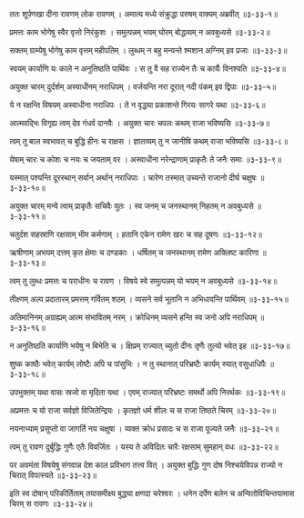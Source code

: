 ततः शूर्पणखा दीना रावणम् लोक रावणम् ।
अमात्य मध्ये संक्रुद्धा परुषम् वाक्यम् अब्रवीत् ॥३-३३-१॥

प्रमत्तः काम भोगेषु स्वैर वृत्तो निरंकुशः ।
समुत्पन्नम् भयम् घोरम् बोद्धव्यम् न अवबुध्यसे ॥३-३३-२॥

सक्तम् ग्राम्येषु भोगेषु काम वृत्तम् महीपतिम् ।
लुब्धम् न बहु मन्यन्ते श्मशान अग्निम् इव प्रजाः ॥३-३३-३॥

स्वयम् कार्याणि यः काले न अनुतिष्ठति पार्थिवः ।
स तु वै सह राज्येन तैः च कार्यैः विनश्यति ॥३-३३-४॥

अयुक्त चारम् दुर्दर्शम् अस्वाधीनम् नराधिपम् ।
वर्जयन्ति नरा दूरात् नदी पंकम् इव द्विपाः ॥३-३३-५॥

ये न रक्षन्ति विषयम् अस्वाधीना नराधिपः ।
ते न वृद्ध्या प्रकाशन्ते गिरयः सागरे यथा ॥३-३३-६॥

आत्मवद्भिः विगृह्य त्वम् देव गंधर्व दानवैः ।
अयुक्त चारः चपलः कथम् राजा भविष्यसि ॥३-३३-७॥

त्वम् तु बाल स्वभावत् च बुद्धि हीनः च राक्षस ।
ज्ञातव्यम् तु न जानीषि कथम् राजा भविष्यसि ॥३-३३-८॥

येषाम् चारः च कोशः च नयः च जयताम् वर ।
अस्वाधीना नरेन्द्राणाम् प्राकृतैः ते जनैः समाः ॥३-३३-९॥

यस्मात् पश्यन्ति दूरस्थान् सर्वान् अर्थान् नराधिपाः ।
चारेण तस्मात् उच्यन्ते राजानो दीर्घ चक्षुषः ॥३-३३-१०॥

अयुक्त चारम् मन्ये त्वाम् प्राकृतैः सचिवैः युतः ।
स्व जनम् च जनस्थानम् निहतम् न अवबुध्यसे ॥३-३३-११॥

चतुर्दश सहस्राणि रक्षसाम् भीम कर्मणाम् ।
हतानि एकेन रामेण खरः च सह दूषणः ॥३-३३-१२॥

ऋषीणाम् अभयम् दत्तम् कृत क्षेमाः च दण्डकाः ।
धर्षितम् च जनस्थानम् रामेण अक्लिष्ट कारिणा ॥३-३३-१३॥

त्वम् तु लुब्धः प्रमत्तः च पराधीनः च रावण ।
विषये स्वे समुत्पन्नम् यो भयम् न अवबुध्यसे ॥३-३३-१४॥

तीक्ष्णम् अल्प प्रदातारम् प्रमत्तम् गर्वितम् शठम् ।
व्यसने सर्व भूतानि न अभिधावन्ति पार्थिवम् ॥३-३३-१५॥

अतिमानिनम् अग्राह्यम् आत्म संभावितम् नरम् ।
क्रोधिनम् व्यसने हन्ति स्व जनो अपि नराधिपम् ॥३-३३-१६॥

न अनुतिष्ठति कार्याणि भयेषु न बिभेति च ।
क्षिप्रम् राज्यात् च्युतो दीनः तृणैः तुल्यो भवेत् इह ॥३-३३-१७॥

शुष्क काष्ठैः भवेत् कार्यम् लोष्टैः अपि च पांसुभिः ।
न तु स्थानात् परिभ्रष्टैः कार्यम् स्यात् वसुधाधिपैः ॥३-३३-१८॥

उपभुक्तम् यथा वासः स्रजो वा मृदिता यथा ।
एवम् राज्यात् परिभ्रष्टः समर्थो अपि निरर्थकः ॥३-३३-१९॥

अप्रमत्तः च यो राजा सर्वज्ञो विजितेन्द्रियः ।
कृतज्ञो धर्म शीलः च स राजा तिष्ठते चिरम् ॥३-३३-२०॥

नयनाभ्याम् प्रसुप्तो वा जागर्ति नय चक्षुषा ।
व्यक्त क्रोध प्रसादः च स राजा पूज्यते जनैः ॥३-३३-२१॥

त्वम् तु रावण दुर्बुद्धिः गुणैः एतैः विवर्जितः ।
यस्य ते अविदितः चारैः रक्षसाम् सुमहान् वधः ॥३-३३-२२॥

पर अवमंता विषयेषु संगवान्न देश काल प्रविभाग तत्त्व वित् ।
अयुक्त बुद्धिः गुण दोष निश्चयेविपन्न राज्यो न चिरात् विपत्स्यते ॥३-३३-२३॥

इति स्व दोषान् परिकीर्तिताम् तयासमीक्ष्य बुद्ध्या क्षणदा चरेश्वरः ।
धनेन दर्पेण बलेन च अन्वितोविचिन्तयामास चिरम् स रावणः ॥३-३३-२४॥

